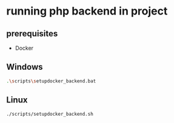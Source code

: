 # running php backend in project
## prerequisites
- Docker

## Windows
```sh
.\scripts\setupdocker_backend.bat
```
## Linux
```sh
./scripts/setupdocker_backend.sh
```
